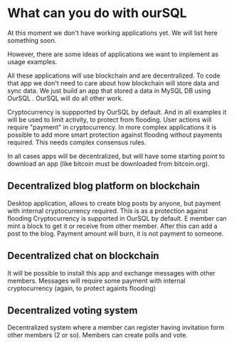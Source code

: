 # What can you do with ourSQL

At this moment we don't have working applications yet. We will list here something soon.

However, there are some ideas of applications we want to implement as usage examples.

All these applications will use blockchain and are decentralized. To code that app we don't need to care about how blockchain will store data and sync data. 
We just build an app that stored a data in MySQL DB using OurSQL . OurSQL will do all other work.

Cryptocurrency is suppported by OurSQL by default. And in all examples it will be used to limit activity, to protect from flooding. User actions will require "payment" in cryptocurrency. In more complex applications it is possible to add more smart protection against flooding without payments required. This needs complex consensus rules.

In all cases apps will be decentralized, but will have some starting point to download an app (like bitcoin must be downloaded from bitcoin.org).

## Decentralized blog platform on blockchain

Desktop application, allows to create blog posts by anyone, but payment with internal cryptocurrency required. This is as a protection against flooding
Cryptocurrency is supported in OurSQL by default. E member can mint a block to get it or receive from other member. After this can add a post to the blog.
Payment amount will burn, it is not payment to someone. 

## Decentralized chat on blockchain

It will be possible to install this app and exchange messages with other members. Messages will require some payment with internal cryptocurrency (again, to protect againts flooding)

## Decentralized voting system

Decentralized system where a member can register having invitation form other members (2 or so). Members can create polls and vote.

